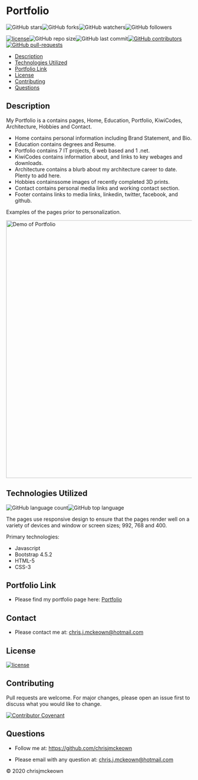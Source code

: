 # Portfolio
    
![GitHub stars](https://img.shields.io/github/stars/chrisjmckeown/Portfolio?style=social)![GitHub forks](https://img.shields.io/github/forks/chrisjmckeown/Portfolio?style=social)![GitHub watchers](https://img.shields.io/github/watchers/chrisjmckeown/Portfolio?style=social)![GitHub followers](https://img.shields.io/github/followers/chrisjmckeown?style=social)
    
[![license](https://img.shields.io/github/license/chrisjmckeown/Portfolio?style=flat-square)](https://github.com/chrisjmckeown/Portfolio/blob/master/LICENSE)![GitHub repo size](https://img.shields.io/github/repo-size/chrisjmckeown/Portfolio?style=flat-square)![GitHub last commit](https://img.shields.io/github/last-commit/chrisjmckeown/Portfolio?style=flat-square)[![GitHub contributors](https://img.shields.io/github/contributors/chrisjmckeown/Portfolio?style=flat-square)](https://GitHub.com/chrisjmckeown/Portfolio/graphs/contributors/)[![GitHub pull-requests](https://img.shields.io/github/issues-pr/chrisjmckeown/Portfolio?style=flat-square)](https://GitHub.com/chrisjmckeown/Portfolio/pull/)

* [Description](#Description)
* [Technologies Utilized](#Technologies-Utilized)
* [Portfolio Link](#Portfolio-Link)
* [License](#License)
* [Contributing](#Contributing)
* [Questions](#Questions)


## Description
My Portfolio is a contains pages, Home, Education, Portfolio, KiwiCodes, Architecture, Hobbies and Contact.

* Home contains personal information including Brand Statement, and Bio.
* Education contains degrees and Resume.
* Portfolio contains 7 IT projects, 6 web based and 1 .net.
* KiwiCodes contains information about, and links to key webages and downloads.
* Architecture contains a blurb about my architecture career to date. Plenty to add here.
* Hobbies containssome images of recently completed 3D prints.
* Contact contains personal media links and working contact section.
* Footer contains links to media links, linkedin, twitter, facebook, and github.

Examples of the pages prior to personalization.

<img src="Assets/Images/Example.gif" alt="Demo of Portfolio" width="700"> 

## Technologies Utilized
![GitHub language count](https://img.shields.io/github/languages/count/chrisjmckeown/Portfolio?style=flat-square)![GitHub top language](https://img.shields.io/github/languages/top/chrisjmckeown/Portfolio?style=flat-square)

The pages use responsive design to ensure that the pages render well on a variety of devices and window or screen sizes; 992, 768 and 400. 

Primary technologies:
* Javascript
* Bootstrap 4.5.2
* HTML-5
* CSS-3

## Portfolio Link

* Please find my portfolio page here: <a href="https://chrisjmckeown.github.io/Portfolio/" target="_blank">Portfolio</a>

## Contact

* Please contact me at: chris.j.mckeown@hotmail.com

## License
[![license](https://img.shields.io/github/license/chrisjmckeown/Portfolio.svg?style=flat-square)](https://github.com/chrisjmckeown/Portfolio/blob/master/LICENSE)

## Contributing
Pull requests are welcome. For major changes, please open an issue first to discuss what you would like to change.

[![Contributor Covenant](https://img.shields.io/badge/Contributor%20Covenant-v2.0%20adopted-ff69b4.svg)](code_of_conduct.md)

## Questions
    
* Follow me at: <a href="https://github.com/chrisjmckeown" target="_blank">https://github.com/chrisjmckeown</a>
    
* Please email with any question at: chris.j.mckeown@hotmail.com
    
© 2020 chrisjmckeown